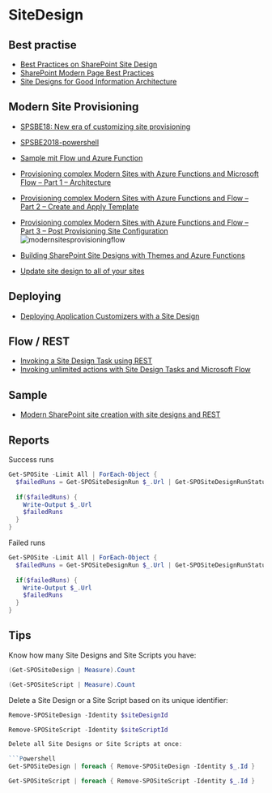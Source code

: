 # SiteDesign

## Best practise

- [Best Practices on SharePoint Site Design](https://sharepointmaven.com/best-practices-sharepoint-site-design)
- [SharePoint Modern Page Best Practices](https://sharepointmaven.com/sharepoint-modern-page-best-practices)
- [Site Designs for Good Information Architecture](https://sympmarc.com/2019/12/08/dear-microsoft-site-designs-for-good-information-architecture-too-brittle/)

## Modern Site Provisioning

- [SPSBE18: New era of customizing site provisioning](https://www.slideshare.net/OlliJskelinen/spsbe18-new-era-of-customizing-site-provisioning)
- [SPSBE2018-powershell](https://github.com/ollij/Demos/tree/master/SPSBE2018-powershell)
- [Sample mit Flow und Azure Function](https://github.com/SharePoint/sp-dev-site-scripts/tree/master/samples/site-azure-function)

- [Provisioning complex Modern Sites with Azure Functions and Microsoft Flow – Part 1 – Architecture](https://asishpadhy.com/2018/08/07/provisioning-complex-modern-sites-with-azure-functions-and-microsoft-flow-part-1-architecture)
- [Provisioning complex Modern Sites with Azure Functions and Flow – Part 2 – Create and Apply Template](https://asishpadhy.com/2018/08/13/provisioning-complex-modern-sites-with-azure-functions-and-flow-part-2-create-and-apply-template/)
- [Provisioning complex Modern Sites with Azure Functions and Flow – Part 3 – Post Provisioning Site Configuration](https://asishpadhy.com/2018/10/02/provisioning-complex-modern-sites-with-azure-functions-and-flow-part-3-post-provisioning-site-configuration/)
![modernsitesprovisioningflow](https://asishpadhyblog.files.wordpress.com/2018/08/modernsitesprovisioningflow_provisioningprocess.png?w=1024&h=733&crop=1)
- [Building SharePoint Site Designs with Themes and Azure Functions](https://bob1german.com/2018/07/31/building-sharepoint-site-designs-with-themes-and-azure-functions)
- [Update site design to all of your sites](https://letslearnoffice365.wordpress.com/2019/04/16/update-site-design-to-all-of-your-sites/)

## Deploying

- [Deploying Application Customizers with a Site Design](https://spdcp.com/2019/10/24/deploying-application-customizers-with-a-site-design/)

## Flow / REST

- [Invoking a Site Design Task using REST](https://beaucameron.net/2019/01/10/invoking-a-site-design-task-using-rest/)
- [Invoking unlimited actions with Site Design Tasks and Microsoft Flow](http://rezadorrani.com/index.php/2019/01/14/invoking-unlimited-actions-with-site-design-tasks-and-microsoft-flow/)

## Sample

- [Modern SharePoint site creation with site designs and REST](https://simonagren.github.io/sites-sitedesign-rest/)

## Reports

Success runs

```Powershell
Get-SPOSite -Limit All | ForEach-Object {  
  $failedRuns = Get-SPOSiteDesignRun $_.Url | Get-SPOSiteDesignRunStatus | Where-Object {$_.OutcomeCode -ne "Success"};
 
  if($failedRuns) {
    Write-Output $_.Url
    $failedRuns
  }
}
```

Failed runs

```Powershell
Get-SPOSite -Limit All | ForEach-Object {  
  $failedRuns = Get-SPOSiteDesignRun $_.Url | Get-SPOSiteDesignRunStatus | Where-Object {$_.OutcomeCode -eq "Faulure"};
 
  if($failedRuns) {
    Write-Output $_.Url
    $failedRuns
  }
}
```

## Tips

Know how many Site Designs and Site Scripts you have:

```Powershell
(Get-SPOSiteDesign | Measure).Count
```

```Powershell
(Get-SPOSiteScript | Measure).Count
```

Delete a Site Design or a Site Script based on its unique identifier:

```Powershell
Remove-SPOSiteDesign -Identity $siteDesignId
```

```Powershell
Remove-SPOSiteScript -Identity $siteScriptId

Delete all Site Designs or Site Scripts at once:

```Powershell
Get-SPOSiteDesign | foreach { Remove-SPOSiteDesign -Identity $_.Id }
```

```Powershell
Get-SPOSiteScript | foreach { Remove-SPOSiteScript -Identity $_.Id }
```
